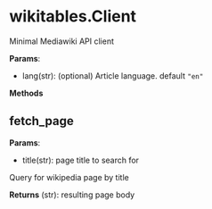 # wikitables.Client

Minimal Mediawiki API client

**Params**:

* lang(str): (optional) Article language. default `"en"`

**Methods**

## fetch_page

**Params**:

* title(str): page title to search for

Query for wikipedia page by title

**Returns** (str): resulting page body
